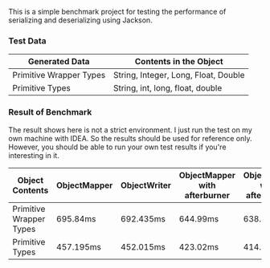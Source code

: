 This is a simple benchmark project for testing the performance of serializing and deserializing using Jackson.

### Test Data

| Generated Data          | Contents in the Object               |
| ----------------------- | ------------------------------------ |
| Primitive Wrapper Types | String, Integer, Long, Float, Double |
| Primitive Types         | String, int, long, float, double     |

### Result of Benchmark

The result shows here is not a strict environment. I just run the test on my own machine with IDEA. So the results should be used for reference only. However, you should be able to run your own test results if you're interesting in it.

| Object Contents         | ObjectMapper | ObjectWriter | ObjectMapper with afterburner | ObjectWriter with afterburner |
| ----------------------- | ------------ | ------------ | ----------------------------- | ----------------------------- |
| Primitive Wrapper Types | 695.84ms     | 692.435ms    | 644.99ms                      | 638.955ms                     |
| Primitive Types         | 457.195ms    | 452.015ms    | 423.02ms                      | 414.585ms                     |
